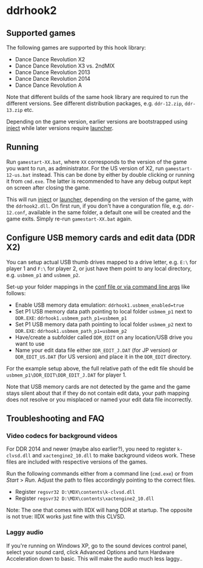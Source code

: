 # ddrhook2

## Supported games

The following games are supported by this hook library:

* Dance Dance Revolution X2
* Dance Dance Revolution X3 vs. 2ndMIX
* Dance Dance Revolution 2013
* Dance Dance Revolution 2014
* Dance Dance Revolution A

Note that different builds of the same hook library are required to run the
different versions. See different distribution packages, e.g. `ddr-12.zip`,
`ddr-13.zip` etc.

Depending on the game version, earlier versions are bootstrapped using
[inject](../inject.md) while later versions require [launcher](../launcher.md).

## Running

Run `gamestart-XX.bat`, where `XX` corresponds to the version of the game you
want to run, as administrator. For the US version of X2, run
`gamestart-12-us.bat` instead. This can be done by either by double
clicking or running it from `cmd.exe`. The latter is recommended to have
any debug output kept on screen after closing the game.

This will run [inject](../inject.md) or [launcher](../launcher.md), depending
on the version of the game, with the `ddrhook2.dll`. On first run, if you don't
have a conguration file, e.g. `ddr-12.conf`, available in the same folder, a
default one will be created and the game exits. Simply re-run `gamestart-XX.bat`
again.

## Configure USB memory cards and edit data (DDR X2)

You can setup actual USB thumb drives mapped to a drive letter, e.g. `E:\` for
player 1 and `F:\` for player 2, or just have them point to any local directory,
e.g. `usbmem_p1` and `usbmem_p2`.

Set-up your folder mappings in the
[conf file or via command line args](#configuration-ddrhook) like follows:

* Enable USB memory data emulation: `ddrhook1.usbmem_enabled=true`
* Set P1 USB memory data path pointing to local folder `usbmem_p1` next to `DDR.EXE`:
  `ddrhook1.usbmem_path_p1=usbmem_p1`
* Set P1 USB memory data path pointing to local folder `usbmem_p2` next to `DDR.EXE`:
  `ddrhook1.usbmem_path_p1=usbmem_p2`
* Have/create a subfolder called `DDR_EDIT` on any location/USB drive you want to use
* Name your edit data file either `DDR_EDIT_J.DAT` (for JP version) or `DDR_EDIT_US.DAT`
  (for US version) and place it in the `DDR_EDIT` directory.

For the example setup above, the full relative path of the edit file should be
`usbmem_p1\DDR_EDIT\DDR_EDIT_J.DAT` for player 1.

Note that USB memory cards are not detected by the game and the game stays
silent about that if they do not contain edit data, your path mapping does not resolve
or you misplaced or named your edit data file incorrectly.

## Troubleshooting and FAQ

### Video codecs for background videos

For DDR 2014 and newer (maybe also earlier?), you need to register `k-clvsd.dll` and
`xactengine2_10.dll` to make background videos work. These files are included with
respective versions of the games.

Run the following commands either from a command line (`cmd.exe`) or from 
*Start* > *Run*. Adjust the path to files accordingly pointing to the correct files.

* Register `regsvr32 D:\MDX\contents\k-clvsd.dll`
* Register `regsvr32 D:\MDX\contents\xactengine2_10.dll`

Note: The one that comes with IIDX will hang DDR at startup. The opposite is not true:
IIDX works just fine with this CLVSD.

### Laggy audio

If you're running on Windows XP, go to the sound devices control panel, select your
sound card, click Advanced Options and turn Hardware Acceleration down to basic. This
will make the audio much less laggy..
